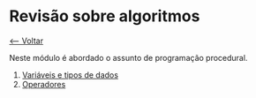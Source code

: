 # Revisão sobre algoritmos
[<-- Voltar](../../README.md)

Neste módulo é abordado o assunto de programação procedural.

1. [Variáveis e tipos de dados](./variaveis/README.md)
2. [Operadores](./operadores/README.md)